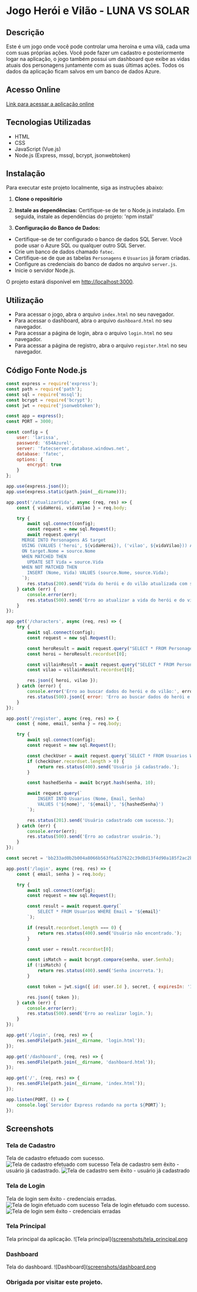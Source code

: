 # Jogo Herói e Vilão - LUNA VS SOLAR

## Descrição

Este é um jogo onde você pode controlar uma heroína e uma vilã, cada uma com suas próprias ações. Você pode fazer um cadastro e posteriormente logar na aplicação, o jogo também possui um dashboard que exibe as vidas atuais dos personagens juntamente com as suas últimas ações. Todos os dados da aplicação ficam salvos em um banco de dados Azure.

## Acesso Online

[Link para acessar a aplicação online](https://seu-site.com)

## Tecnologias Utilizadas

- HTML
- CSS
- JavaScript (Vue.js)
- Node.js (Express, mssql, bcrypt, jsonwebtoken)

## Instalação

Para executar este projeto localmente, siga as instruções abaixo:

1. **Clone o repositório**

2. **Instale as dependências:**
Certifique-se de ter o Node.js instalado. Em seguida, instale as dependências do projeto:
'npm install'

3. **Configuração do Banco de Dados:**
- Certifique-se de ter configurado o banco de dados SQL Server. Você pode usar o Azure SQL ou qualquer outro SQL Server.
- Crie um banco de dados chamado `fatec`.
- Certifique-se de que as tabelas `Personagens` e `Usuarios` já foram criadas.
- Configure as credenciais do banco de dados no arquivo `server.js`.
- Inicie o servidor Node.js.

O projeto estará disponível em [http://localhost:3000](http://localhost:3000).

## Utilização

- Para acessar o jogo, abra o arquivo `index.html` no seu navegador.
- Para acessar o dashboard, abra o arquivo `dashboard.html` no seu navegador.
- Para acessar a página de login, abra o arquivo `login.html` no seu navegador.
- Para acessar a página de registro, abra o arquivo `register.html` no seu navegador.

## Código Fonte Node.js
```javascript
const express = require('express');
const path = require('path');
const sql = require('mssql');
const bcrypt = require('bcrypt');
const jwt = require('jsonwebtoken');

const app = express();
const PORT = 3000;

const config = {
    user: 'larissa',
    password: '654Azurel',
    server: 'fatecserver.database.windows.net',
    database: 'fatec',
    options: {
        encrypt: true
    }
};

app.use(express.json());
app.use(express.static(path.join(__dirname)));

app.post('/atualizarVida', async (req, res) => {
    const { vidaHeroi, vidaVilao } = req.body;

    try {
        await sql.connect(config);
        const request = new sql.Request();
        await request.query(`
      MERGE INTO Personagens AS target
      USING (VALUES ('heroi', ${vidaHeroi}), ('vilao', ${vidaVilao})) AS source (Nome, Vida)
      ON target.Nome = source.Nome
      WHEN MATCHED THEN
        UPDATE SET Vida = source.Vida
      WHEN NOT MATCHED THEN
        INSERT (Nome, Vida) VALUES (source.Nome, source.Vida);
      `);
        res.status(200).send('Vida do herói e do vilão atualizada com sucesso.');
    } catch (err) {
        console.error(err);
        res.status(500).send('Erro ao atualizar a vida do herói e do vilão.');
    }
});

app.get('/characters', async (req, res) => {
    try {
        await sql.connect(config);
        const request = new sql.Request();

        const heroResult = await request.query("SELECT * FROM Personagens WHERE Nome = 'heroi'");
        const heroi = heroResult.recordset[0];

        const villainResult = await request.query("SELECT * FROM Personagens WHERE Nome = 'vilao'");
        const vilao = villainResult.recordset[0];

        res.json({ heroi, vilao });
    } catch (error) {
        console.error('Erro ao buscar dados do herói e do vilão:', error);
        res.status(500).json({ error: 'Erro ao buscar dados do herói e do vilão.' });
    }
});

app.post('/register', async (req, res) => {
    const { nome, email, senha } = req.body;

    try {
        await sql.connect(config);
        const request = new sql.Request();

        const checkUser = await request.query(`SELECT * FROM Usuarios WHERE Email = '${email}'`);
        if (checkUser.recordset.length > 0) {
            return res.status(400).send('Usuário já cadastrado.');
        }

        const hashedSenha = await bcrypt.hash(senha, 10);

        await request.query(`
            INSERT INTO Usuarios (Nome, Email, Senha)
            VALUES ('${nome}', '${email}', '${hashedSenha}')
        `);

        res.status(201).send('Usuário cadastrado com sucesso.');
    } catch (err) {
        console.error(err);
        res.status(500).send('Erro ao cadastrar usuário.');
    }
});

const secret = 'bb233ad0b2b004a8066b563f6a537622c39d8d13f4d90a185f2ac2bbf4060b40';

app.post('/login', async (req, res) => {
    const { email, senha } = req.body;

    try {
        await sql.connect(config);
        const request = new sql.Request();

        const result = await request.query(`
            SELECT * FROM Usuarios WHERE Email = '${email}'
        `);

        if (result.recordset.length === 0) {
            return res.status(400).send('Usuário não encontrado.');
        }

        const user = result.recordset[0];

        const isMatch = await bcrypt.compare(senha, user.Senha);
        if (!isMatch) {
            return res.status(400).send('Senha incorreta.');
        }

        const token = jwt.sign({ id: user.Id }, secret, { expiresIn: '1h' });

        res.json({ token });
    } catch (err) {
        console.error(err);
        res.status(500).send('Erro ao realizar login.');
    }
});

app.get('/login', (req, res) => {
    res.sendFile(path.join(__dirname, 'login.html'));
});

app.get('/dashboard', (req, res) => {
    res.sendFile(path.join(__dirname, 'dashboard.html'));
});

app.get('/', (req, res) => {
    res.sendFile(path.join(__dirname, 'index.html'));
});

app.listen(PORT, () => {
    console.log(`Servidor Express rodando na porta ${PORT}`);
});
```
## Screenshots

### Tela de Cadastro
Tela de cadastro efetuado com sucesso.
![Tela de cadastro efetuado com sucesso](https://github.com/LarissaCoutinhoo/provafinalbdr/blob/main/IMG/cadastro1.png)
Tela de cadastro sem êxito - usuário já cadastrado.
![Tela de cadastro sem êxito - usuário já cadastrado](https://github.com/LarissaCoutinhoo/provafinalbdr/blob/main/IMG/cadastro2.png)

### Tela de Login
Tela de login sem êxito - credenciais erradas.
![Tela de login efetuado com sucesso](https://github.com/LarissaCoutinhoo/provafinalbdr/blob/main/IMG/login1.png)
Tela de login efetuado com sucesso.
![Tela de login sem êxito - credenciais erradas](https://github.com/LarissaCoutinhoo/provafinalbdr/blob/main/IMG/login2.png)

### Tela Principal
Tela principal da aplicação.
![Tela principal]([screenshots/tela_principal.png](https://github.com/LarissaCoutinhoo/provafinalbdr/blob/main/IMG/jogo.png)

### Dashboard
Tela do dashboard.
![Dashboard]([screenshots/dashboard.png](https://github.com/LarissaCoutinhoo/provafinalbdr/blob/main/IMG/dashboard.png)

### Obrigada por visitar este projeto.
